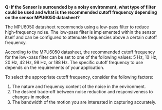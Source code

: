 **Q: If the Sensor is surrounded by a noisy environment, what type of filter could be used and what is the recommended cutoff frequency depending on the sensor MPU6050 datasheet?**

The MPU6050 datasheet recommends using a low-pass filter to reduce high-frequency noise. The low-pass filter is implemented within the sensor itself and can be configured to attenuate frequencies above a certain cutoff frequency.

According to the MPU6050 datasheet, the recommended cutoff frequency for the low-pass filter can be set to one of the following values: 5 Hz, 10 Hz, 20 Hz, 42 Hz, 98 Hz, or 188 Hz. The specific cutoff frequency to use depends on the requirements of your application.

To select the appropriate cutoff frequency, consider the following factors:
1. The nature and frequency content of the noise in the environment.
2. The desired trade-off between noise reduction and responsiveness to changes in motion.
3. The bandwidth of the motion you are interested in capturing accurately.
